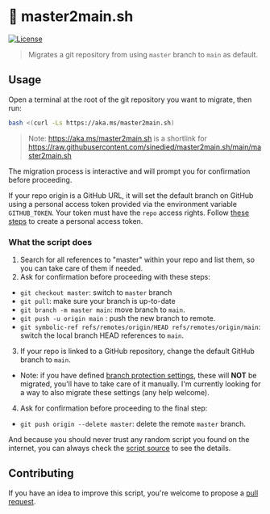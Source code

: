 # :robot: master2main.sh

[![License](https://img.shields.io/badge/license-MIT-blue.svg)](LICENSE)

> Migrates a git repository from using `master` branch to `main` as default.

## Usage

Open a terminal at the root of the git repository you want to migrate, then run:

```bash
bash <(curl -Ls https://aka.ms/master2main.sh)
```

> Note: https://aka.ms/master2main.sh is a shortlink for https://raw.githubusercontent.com/sinedied/master2main.sh/main/master2main.sh

The migration process is interactive and will prompt you for confirmation before proceeding.

If your repo origin is a GitHub URL, it will set the default branch on GitHub using a personal access token provided via the environment variable `GITHUB_TOKEN`. Your token must have the `repo` access rights.
Follow [these steps](https://docs.github.com/github/authenticating-to-github/creating-a-personal-access-token) to create a personal access token.

### What the script does

1. Search for all references to "master" within your repo and list them, so you can take care of them if needed.
2. Ask for confirmation before proceeding with these steps:
  * `git checkout master`: switch to `master` branch
  * `git pull`: make sure your branch is up-to-date
  * `git branch -m master main`: move branch to `main`.
  * `git push -u origin main` : push the new branch to remote.
  * `git symbolic-ref refs/remotes/origin/HEAD refs/remotes/origin/main`: switch the local branch HEAD references to `main`.
3. If your repo is linked to a GitHub repository, change the default GitHub branch to `main`.
  * Note: if you have defined [branch protection settings](https://docs.github.com/github/administering-a-repository/configuring-protected-branches), these will **NOT** be migrated, you'll have to take care of it manually. I'm currently looking for a way to also migrate these settings (any help welcome).
4. Ask for confirmation before proceeding to the final step:
  * `git push origin --delete master`: delete the remote `master` branch.

And because you should never trust any random script you found on the internet, you can always check the [script source](master2main.sh) to see the details.

## Contributing

If you have an idea to improve this script, you're welcome to propose a [pull request](https://github.com/sinedied/master2main.sh/pulls).
